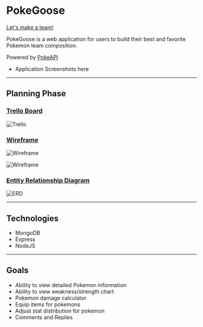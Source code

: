 # PokeGoose

[Let's make a team!](https://pokegoose.herokuapp.com/)

PokeGoose is a web application for users to build their best and favorite Pokemon team composition.

Powered by [PokeAPI](https://pokeapi.co/)

- Application Screenshots here

---

## Planning Phase


### [Trello Board](https://trello.com/b/bXOqQEX9/sei-unit-2-project)

![Trello](https://i.imgur.com/PBB8Du1.png)

### [Wireframe](https://whimsical.com/sei-wireframe-unit-2-diagram-9HF4LYZ9a67EzJ5Ua5ihZA)

![Wireframe](https://i.imgur.com/Ya84ipE.png)

![Wireframe](https://i.imgur.com/5AN8UKI.png)

### [Entity Relationship Diagram](https://whimsical.com/sei-wireframe-unit-2-erd-NpbSFYVaz6ZFAspSHQtGfC)

![ERD](https://i.imgur.com/Ot0feq6.png)

---

## Technologies


 - MongoDB
 - Express
 - NodeJS

---

## Goals

- Ability to view detailed Pokemon information
- Ability to view weakness/strength chart
- Pokemon damage calculator
- Equip items for pokemons
- Adjust stat distribution for pokemon
- Comments and Replies
